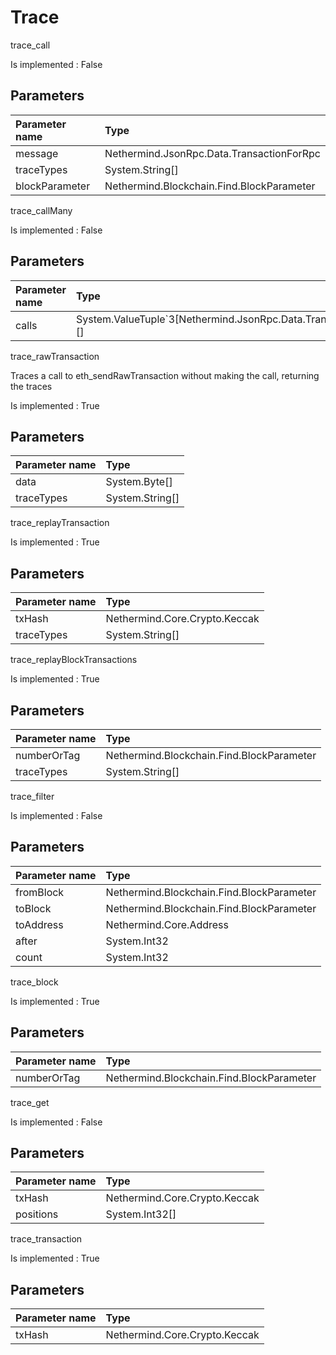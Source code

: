 # Trace

trace\_call

Is implemented : False

## **Parameters**

| Parameter name | Type |
| :--- | :--- |
| message | Nethermind.JsonRpc.Data.TransactionForRpc |
| traceTypes | System.String\[\] |
| blockParameter | Nethermind.Blockchain.Find.BlockParameter |

trace\_callMany

Is implemented : False

## **Parameters**

| Parameter name | Type |
| :--- | :--- |
| calls | System.ValueTuple\`3\[Nethermind.JsonRpc.Data.TransactionForRpc,System.String\[\],Nethermind.Blockchain.Find.BlockParameter\]\[\] |

trace\_rawTransaction

Traces a call to eth\_sendRawTransaction without making the call, returning the traces

Is implemented : True

## **Parameters**

| Parameter name | Type |
| :--- | :--- |
| data | System.Byte\[\] |
| traceTypes | System.String\[\] |

trace\_replayTransaction

Is implemented : True

## **Parameters**

| Parameter name | Type |
| :--- | :--- |
| txHash | Nethermind.Core.Crypto.Keccak |
| traceTypes | System.String\[\] |

trace\_replayBlockTransactions

Is implemented : True

## **Parameters**

| Parameter name | Type |
| :--- | :--- |
| numberOrTag | Nethermind.Blockchain.Find.BlockParameter |
| traceTypes | System.String\[\] |

trace\_filter

Is implemented : False

## **Parameters**

| Parameter name | Type |
| :--- | :--- |
| fromBlock | Nethermind.Blockchain.Find.BlockParameter |
| toBlock | Nethermind.Blockchain.Find.BlockParameter |
| toAddress | Nethermind.Core.Address |
| after | System.Int32 |
| count | System.Int32 |

trace\_block

Is implemented : True

## **Parameters**

| Parameter name | Type |
| :--- | :--- |
| numberOrTag | Nethermind.Blockchain.Find.BlockParameter |

trace\_get

Is implemented : False

## **Parameters**

| Parameter name | Type |
| :--- | :--- |
| txHash | Nethermind.Core.Crypto.Keccak |
| positions | System.Int32\[\] |

trace\_transaction

Is implemented : True

## **Parameters**

| Parameter name | Type |
| :--- | :--- |
| txHash | Nethermind.Core.Crypto.Keccak |

